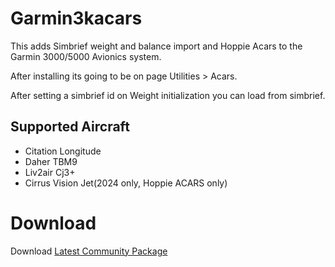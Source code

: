 # Garmin3kacars
This adds Simbrief weight and balance import and Hoppie Acars to the Garmin 3000/5000 Avionics system.

After installing its going to be on page Utilities > Acars.

After setting a simbrief id on Weight initialization you can load from simbrief.

## Supported Aircraft
* Citation Longitude
* Daher TBM9
* Liv2air Cj3+
* Cirrus Vision Jet(2024 only, Hoppie ACARS only)

# Download
Download [Latest Community Package](/releases/latest)